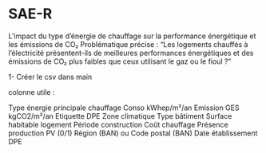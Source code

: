 # SAE-R

L’impact du type d’énergie de chauffage sur la performance énergétique et les émissions de CO₂
Problématique précise :
“Les logements chauffés à l’électricité présentent-ils de meilleures performances énergétiques et des émissions de CO₂ plus faibles que ceux utilisant le gaz ou le fioul ?”

1- Créer le csv dans main

colonne utile :

Type énergie principale chauffage
Conso kWhep/m²/an
Emission GES kgCO2/m²/an
Etiquette DPE
Zone climatique
Type bâtiment
Surface habitable logement
Période construction
Coût chauffage
Présence production PV (0/1)
Région (BAN) ou Code postal (BAN)
Date établissement DPE
